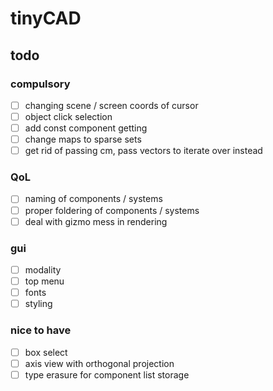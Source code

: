 # tinyCAD

## todo

### compulsory
- [ ] changing scene / screen coords of cursor
- [ ] object click selection
- [ ] add const component getting
- [ ] change maps to sparse sets
- [ ] get rid of passing cm, pass vectors to iterate over instead

### QoL
- [ ] naming of components / systems
- [ ] proper foldering of components / systems
- [ ] deal with gizmo mess in rendering

### gui
- [ ] modality
- [ ] top menu
- [ ] fonts
- [ ] styling

### nice to have
- [ ] box select
- [ ] axis view with orthogonal projection
- [ ] type erasure for component list storage
